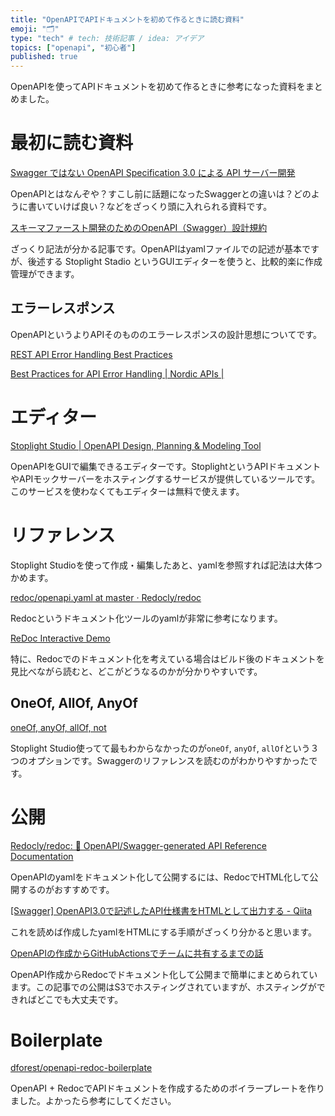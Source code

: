 ```yaml
---
title: "OpenAPIでAPIドキュメントを初めて作るときに読む資料"
emoji: "🗂"
type: "tech" # tech: 技術記事 / idea: アイデア
topics: ["openapi", "初心者"]
published: true
---
```


OpenAPIを使ってAPIドキュメントを初めて作るときに参考になった資料をまとめました。

# 最初に読む資料

[Swagger ではない OpenAPI Specification 3.0 による API サーバー開発](https://www.slideshare.net/techblogyahoo/swagger-openapi-specification-30-api)

OpenAPIとはなんぞや？すこし前に話題になったSwaggerとの違いは？どのように書いていけば良い？などをざっくり頭に入れられる資料です。

[スキーマファースト開発のためのOpenAPI（Swagger）設計規約](https://future-architect.github.io/articles/20200409/)

ざっくり記法が分かる記事です。OpenAPIはyamlファイルでの記述が基本ですが、後述する Stoplight Stadio というGUIエディターを使うと、比較的楽に作成管理ができます。

## エラーレスポンス

OpenAPIというよりAPIそのもののエラーレスポンスの設計思想についてです。

[REST API Error Handling Best Practices](https://blog.restcase.com/rest-api-error-codes-101/)

[Best Practices for API Error Handling | Nordic APIs |](https://nordicapis.com/best-practices-api-error-handling/)

# エディター

[Stoplight Studio | OpenAPI Design, Planning & Modeling Tool](https://stoplight.io/studio/)

OpenAPIをGUIで編集できるエディターです。StoplightというAPIドキュメントやAPIモックサーバーをホスティングするサービスが提供しているツールです。このサービスを使わなくてもエディターは無料で使えます。

# リファレンス

Stoplight Studioを使って作成・編集したあと、yamlを参照すれば記法は大体つかめます。

[redoc/openapi.yaml at master · Redocly/redoc](https://github.com/Redocly/redoc/blob/master/demo/openapi.yaml)

Redocというドキュメント化ツールのyamlが非常に参考になります。

[ReDoc Interactive Demo](https://redocly.github.io/redoc/)

特に、Redocでのドキュメント化を考えている場合はビルド後のドキュメントを見比べながら読むと、どこがどうなるのかが分かりやすいです。

## OneOf, AllOf, AnyOf

[oneOf, anyOf, allOf, not](https://swagger.io/docs/specification/data-models/oneof-anyof-allof-not/)

Stoplight Studio使ってて最もわからなかったのが`oneOf`, `anyOf`, `allOf`という３つのオプションです。Swaggerのリファレンスを読むのがわかりやすかったです。


# 公開

[Redocly/redoc: 📘 OpenAPI/Swagger-generated API Reference Documentation](https://github.com/Redocly/redoc)

OpenAPIのyamlをドキュメント化して公開するには、RedocでHTML化して公開するのがおすすめです。

[[Swagger] OpenAPI3.0で記述したAPI仕様書をHTMLとして出力する - Qiita](https://qiita.com/godgarden/items/be420a8c165f4a0f3ad8)

これを読めば作成したyamlをHTMLにする手順がざっくり分かると思います。

[OpenAPIの作成からGitHubActionsでチームに共有するまでの話](https://tech.smartshopping.co.jp/OpenAPI)

OpenAPI作成からRedocでドキュメント化して公開まで簡単にまとめられています。この記事での公開はS3でホスティングされていますが、ホスティングができればどこでも大丈夫です。

# Boilerplate

[dforest/openapi-redoc-boilerplate](https://github.com/dforest/openapi-redoc-boilerplate)

OpenAPI + RedocでAPIドキュメントを作成するためのボイラープレートを作りました。よかったら参考にしてください。
